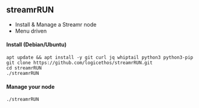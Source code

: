 ## streamrRUN
  
 - Install & Manage a Streamr node
 - Menu driven

  
#### Install (Debian/Ubuntu)

    apt update && apt install -y git curl jq whiptail python3 python3-pip
    git clone https://github.com/logicethos/streamrRUN.git
    cd streamrRUN
    ./streamrRUN


#### Manage your node

    ./streamrRUN
